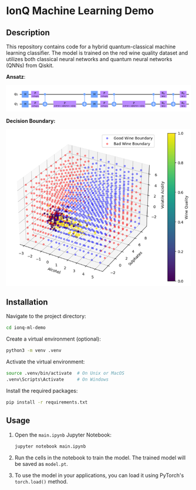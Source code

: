 # IonQ Machine Learning Demo

## Description

This repository contains code for a hybrid quantum-classical machine learning classifier. The model is trained on the red wine quality dataset and utilizes both classical neural networks and quantum neural networks (QNNs) from Qiskit.

**Ansatz**:

![Ansatz](./misc/ansatz.png)

**Decision Boundary:**

![Decision Boundary](./misc/boundary.png)

## Installation

Navigate to the project directory:

```bash
cd ionq-ml-demo
```

Create a virtual environment (optional):

```bash
python3 -m venv .venv
```

Activate the virtual environment:

```bash
source .venv/bin/activate  # On Unix or MacOS
.venv\Scripts\Activate     # On Windows
```

Install the required packages:

```bash
pip install -r requirements.txt
```

## Usage

1. Open the `main.ipynb` Jupyter Notebook:

   ```bash
   jupyter notebook main.ipynb
   ```

2. Run the cells in the notebook to train the model. The trained model will be saved as `model.pt`.

3. To use the model in your applications, you can load it using PyTorch's `torch.load()` method.
